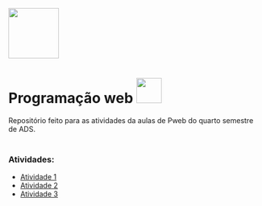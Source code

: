 <img src ="https://media3.giphy.com/media/RkX2zcpO79EAf82ESl/200w.webp?cid=ecf05e47l5cl0e33l9h7xugqm2x5foff8dawsm1vvegmemm6&rid=200w.webp&ct=s" 
height="100px" width="auto"> 

 <h1>Programação web <img src ="https://media2.giphy.com/media/1n98C6J1I3vy31q9Bl/giphy.gif?cid=ecf05e47to2eo1ca8lb9cbcabibqplksbqgyz3jvd56cykvm&rid=giphy.gif&ct=s" 
width="50px" height="auto"> </h1>
Repositório feito para as atividades da aulas de Pweb do quarto semestre de ADS.
<p Align=center>
<img src ="https://64.media.tumblr.com/2a843197d5ed65b5f2f70bf169076fe5/46263f534089e7ca-94/s400x600/188527d9660cf4666ab35127a14ad76e6eddf6af.png" 
width="100%" height="5px"> 
</p>

### Atividades:
- [Atividade 1](https://github.com/NadyCarboni/Pweb/tree/main/Atividade%201)
- [Atividade 2](https://github.com/NadyCarboni/Pweb/tree/main/Atividade%202)
- [Atividade 3](https://github.com/NadyCarboni/Pweb/tree/main/Atividade%203)
<p Align=center>
